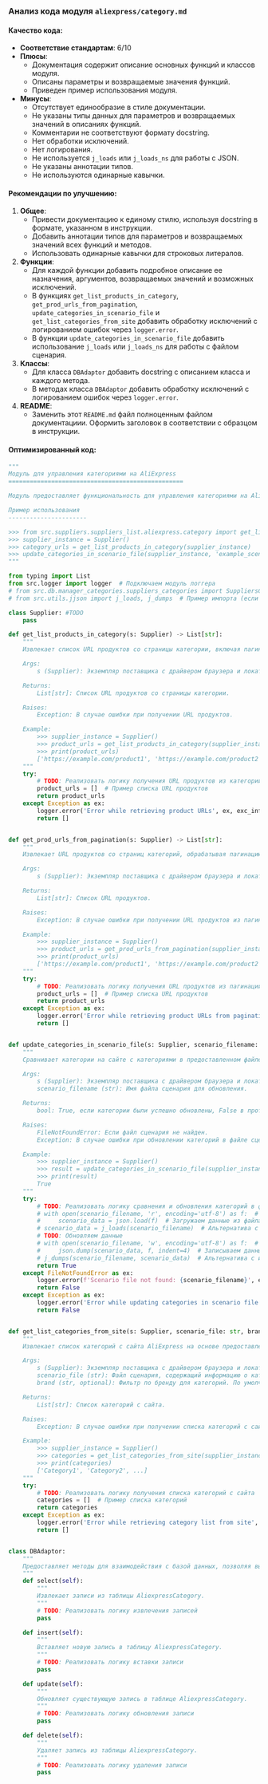 ### **Анализ кода модуля `aliexpress/category.md`**

#### **Качество кода**:
- **Соответствие стандартам**: 6/10
- **Плюсы**:
  - Документация содержит описание основных функций и классов модуля.
  - Описаны параметры и возвращаемые значения функций.
  - Приведен пример использования модуля.
- **Минусы**:
  - Отсутствует единообразие в стиле документации.
  - Не указаны типы данных для параметров и возвращаемых значений в описаниях функций.
  - Комментарии не соответствуют формату docstring.
  - Нет обработки исключений.
  - Нет логирования.
  - Не используется `j_loads` или `j_loads_ns` для работы с JSON.
  - Не указаны аннотации типов.
  - Не используются одинарные кавычки.

#### **Рекомендации по улучшению**:
1.  **Общее**:
    *   Привести документацию к единому стилю, используя docstring в формате, указанном в инструкции.
    *   Добавить аннотации типов для параметров и возвращаемых значений всех функций и методов.
    *   Использовать одинарные кавычки для строковых литералов.
2.  **Функции**:
    *   Для каждой функции добавить подробное описание ее назначения, аргументов, возвращаемых значений и возможных исключений.
    *   В функциях `get_list_products_in_category`, `get_prod_urls_from_pagination`, `update_categories_in_scenario_file` и `get_list_categories_from_site` добавить обработку исключений с логированием ошибок через `logger.error`.
    *   В функции `update_categories_in_scenario_file` добавить использование `j_loads` или `j_loads_ns` для работы с файлом сценария.
3.  **Классы**:
    *   Для класса `DBAdaptor` добавить docstring с описанием класса и каждого метода.
    *   В методах класса `DBAdaptor` добавить обработку исключений с логированием ошибок через `logger.error`.
4.  **README**:
    *   Заменить этот `README.md` файл полноценным файлом документациии. Оформить заголовок в соответствии с образцом в инструкции.

#### **Оптимизированный код**:

```python
"""
Модуль для управления категориями на AliExpress
=================================================

Модуль предоставляет функциональность для управления категориями на AliExpress. Он позволяет извлекать URL продуктов, обновлять списки категорий и взаимодействовать с платформой AliExpress для синхронизации категорий.

Пример использования
----------------------

>>> from src.suppliers.suppliers_list.aliexpress.category import get_list_products_in_category, update_categories_in_scenario_file
>>> supplier_instance = Supplier()
>>> category_urls = get_list_products_in_category(supplier_instance)
>>> update_categories_in_scenario_file(supplier_instance, 'example_scenario.json')
"""

from typing import List
from src.logger import logger  # Подключаем модуль логгера
# from src.db.manager_categories.suppliers_categories import SuppliersCategories  # Пример импорта (если используется)
# from src.utils.jjson import j_loads, j_dumps  # Пример импорта (если используется)

class Supplier: #TODO
    pass

def get_list_products_in_category(s: Supplier) -> List[str]:
    """
    Извлекает список URL продуктов со страницы категории, включая пагинацию.

    Args:
        s (Supplier): Экземпляр поставщика с драйвером браузера и локаторами.

    Returns:
        List[str]: Список URL продуктов со страницы категории.

    Raises:
        Exception: В случае ошибки при получении URL продуктов.

    Example:
        >>> supplier_instance = Supplier()
        >>> product_urls = get_list_products_in_category(supplier_instance)
        >>> print(product_urls)
        ['https://example.com/product1', 'https://example.com/product2', ...]
    """
    try:
        # TODO: Реализовать логику получения URL продуктов из категории
        product_urls = []  # Пример списка URL продуктов
        return product_urls
    except Exception as ex:
        logger.error('Error while retrieving product URLs', ex, exc_info=True)  # Логируем ошибку
        return []


def get_prod_urls_from_pagination(s: Supplier) -> List[str]:
    """
    Извлекает URL продуктов со страниц категорий, обрабатывая пагинацию.

    Args:
        s (Supplier): Экземпляр поставщика с драйвером браузера и локаторами.

    Returns:
        List[str]: Список URL продуктов.

    Raises:
        Exception: В случае ошибки при получении URL продуктов из пагинации.

    Example:
        >>> supplier_instance = Supplier()
        >>> product_urls = get_prod_urls_from_pagination(supplier_instance)
        >>> print(product_urls)
        ['https://example.com/product1', 'https://example.com/product2', ...]
    """
    try:
        # TODO: Реализовать логику получения URL продуктов из пагинации
        product_urls = []  # Пример списка URL продуктов
        return product_urls
    except Exception as ex:
        logger.error('Error while retrieving product URLs from pagination', ex, exc_info=True)  # Логируем ошибку
        return []


def update_categories_in_scenario_file(s: Supplier, scenario_filename: str) -> bool:
    """
    Сравнивает категории на сайте с категориями в предоставленном файле сценария и обновляет файл любыми изменениями.

    Args:
        s (Supplier): Экземпляр поставщика с драйвером браузера и локаторами.
        scenario_filename (str): Имя файла сценария для обновления.

    Returns:
        bool: True, если категории были успешно обновлены, False в противном случае.

    Raises:
        FileNotFoundError: Если файл сценария не найден.
        Exception: В случае ошибки при обновлении категорий в файле сценария.

    Example:
        >>> supplier_instance = Supplier()
        >>> result = update_categories_in_scenario_file(supplier_instance, 'example_scenario.json')
        >>> print(result)
        True
    """
    try:
        # TODO: Реализовать логику сравнения и обновления категорий в файле сценария
        # with open(scenario_filename, 'r', encoding='utf-8') as f:  # Открываем файл сценария
        #     scenario_data = json.load(f)  # Загружаем данные из файла
        # scenario_data = j_loads(scenario_filename)  # Альтернатива с использованием j_loads
        # TODO: Обновляем данные
        # with open(scenario_filename, 'w', encoding='utf-8') as f:  # Открываем файл сценария для записи
        #     json.dump(scenario_data, f, indent=4)  # Записываем данные в файл
        # j_dumps(scenario_filename, scenario_data)  # Альтернатива с использованием j_dumps
        return True
    except FileNotFoundError as ex:
        logger.error(f'Scenario file not found: {scenario_filename}', ex, exc_info=True)  # Логируем ошибку
        return False
    except Exception as ex:
        logger.error('Error while updating categories in scenario file', ex, exc_info=True)  # Логируем ошибку
        return False


def get_list_categories_from_site(s: Supplier, scenario_file: str, brand: str = '') -> List[str]:
    """
    Извлекает список категорий с сайта AliExpress на основе предоставленного файла сценария.

    Args:
        s (Supplier): Экземпляр поставщика с драйвером браузера и локаторами.
        scenario_file (str): Файл сценария, содержащий информацию о категориях.
        brand (str, optional): Фильтр по бренду для категорий. По умолчанию ''.

    Returns:
        List[str]: Список категорий с сайта.

    Raises:
        Exception: В случае ошибки при получении списка категорий с сайта.

    Example:
        >>> supplier_instance = Supplier()
        >>> categories = get_list_categories_from_site(supplier_instance, 'example_scenario.json', brand='ExampleBrand')
        >>> print(categories)
        ['Category1', 'Category2', ...]
    """
    try:
        # TODO: Реализовать логику получения списка категорий с сайта
        categories = []  # Пример списка категорий
        return categories
    except Exception as ex:
        logger.error('Error while retrieving category list from site', ex, exc_info=True)  # Логируем ошибку
        return []


class DBAdaptor:
    """
    Предоставляет методы для взаимодействия с базой данных, позволяя выполнять стандартные операции, такие как SELECT, INSERT, UPDATE и DELETE для записей AliexpressCategory.
    """
    def select(self):
        """
        Извлекает записи из таблицы AliexpressCategory.
        """
        # TODO: Реализовать логику извлечения записей
        pass

    def insert(self):
        """
        Вставляет новую запись в таблицу AliexpressCategory.
        """
        # TODO: Реализовать логику вставки записи
        pass

    def update(self):
        """
        Обновляет существующую запись в таблице AliexpressCategory.
        """
        # TODO: Реализовать логику обновления записи
        pass

    def delete(self):
        """
        Удаляет запись из таблицы AliexpressCategory.
        """
        # TODO: Реализовать логику удаления записи
        pass